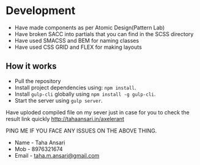# Development
- Have made components as per Atomic Design(Pattern Lab)
- Have broken SACC into partials that you can find in the SCSS directory
- Have used SMACSS and BEM for naming classes
- Have used CSS GRID and FLEX for making layouts


## How it works
- Pull the repository
- Install project dependencies using: `npm install`.
- Install `gulp-cli` globally using `npm install -g gulp-cli`.
- Start the server using `gulp server`.


Have uploded compiled file on my sever just in case for you to check the result link quickly
http://tahaansari.in/axelerant

PING ME IF YOU FACE ANY ISSUES ON THE ABOVE THING.

- Name - Taha Ansari
- Mob - 8976321674
- Email - taha.m.ansari@gmail.com



